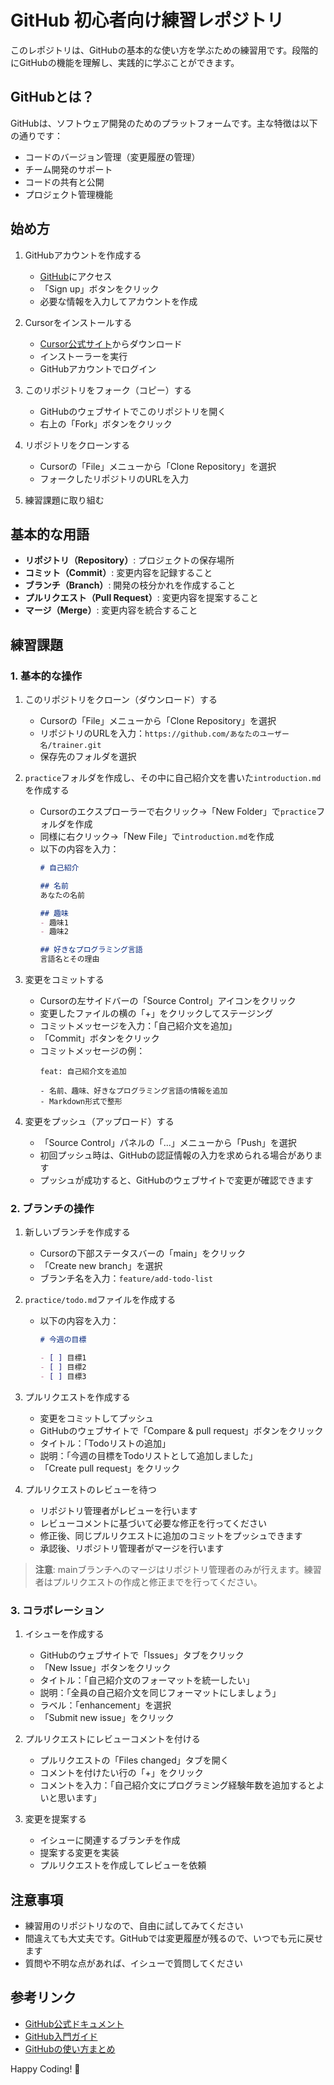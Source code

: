 # GitHub 初心者向け練習レポジトリ

このレポジトリは、GitHubの基本的な使い方を学ぶための練習用です。段階的にGitHubの機能を理解し、実践的に学ぶことができます。

## GitHubとは？

GitHubは、ソフトウェア開発のためのプラットフォームです。主な特徴は以下の通りです：

- コードのバージョン管理（変更履歴の管理）
- チーム開発のサポート
- コードの共有と公開
- プロジェクト管理機能

## 始め方

1. GitHubアカウントを作成する
   - [GitHub](https://github.com)にアクセス
   - 「Sign up」ボタンをクリック
   - 必要な情報を入力してアカウントを作成

2. Cursorをインストールする
   - [Cursor公式サイト](https://cursor.sh)からダウンロード
   - インストーラーを実行
   - GitHubアカウントでログイン

3. このリポジトリをフォーク（コピー）する
   - GitHubのウェブサイトでこのリポジトリを開く
   - 右上の「Fork」ボタンをクリック

4. リポジトリをクローンする
   - Cursorの「File」メニューから「Clone Repository」を選択
   - フォークしたリポジトリのURLを入力

5. 練習課題に取り組む

## 基本的な用語

- **リポジトリ（Repository）**: プロジェクトの保存場所
- **コミット（Commit）**: 変更内容を記録すること
- **ブランチ（Branch）**: 開発の枝分かれを作成すること
- **プルリクエスト（Pull Request）**: 変更内容を提案すること
- **マージ（Merge）**: 変更内容を統合すること

## 練習課題

### 1. 基本的な操作
1. このリポジトリをクローン（ダウンロード）する
   - Cursorの「File」メニューから「Clone Repository」を選択
   - リポジトリのURLを入力：`https://github.com/あなたのユーザー名/trainer.git`
   - 保存先のフォルダを選択

2. `practice`フォルダを作成し、その中に自己紹介文を書いた`introduction.md`を作成する
   - Cursorのエクスプローラーで右クリック→「New Folder」で`practice`フォルダを作成
   - 同様に右クリック→「New File」で`introduction.md`を作成
   - 以下の内容を入力：
     ```markdown
     # 自己紹介
     
     ## 名前
     あなたの名前
     
     ## 趣味
     - 趣味1
     - 趣味2
     
     ## 好きなプログラミング言語
     言語名とその理由
     ```

3. 変更をコミットする
   - Cursorの左サイドバーの「Source Control」アイコンをクリック
   - 変更したファイルの横の「+」をクリックしてステージング
   - コミットメッセージを入力：「自己紹介文を追加」
   - 「Commit」ボタンをクリック
   - コミットメッセージの例：
     ```
     feat: 自己紹介文を追加

     - 名前、趣味、好きなプログラミング言語の情報を追加
     - Markdown形式で整形
     ```

4. 変更をプッシュ（アップロード）する
   - 「Source Control」パネルの「...」メニューから「Push」を選択
   - 初回プッシュ時は、GitHubの認証情報の入力を求められる場合があります
   - プッシュが成功すると、GitHubのウェブサイトで変更が確認できます

### 2. ブランチの操作
1. 新しいブランチを作成する
   - Cursorの下部ステータスバーの「main」をクリック
   - 「Create new branch」を選択
   - ブランチ名を入力：`feature/add-todo-list`

2. `practice/todo.md`ファイルを作成する
   - 以下の内容を入力：
     ```markdown
     # 今週の目標
     
     - [ ] 目標1
     - [ ] 目標2
     - [ ] 目標3
     ```

3. プルリクエストを作成する
   - 変更をコミットしてプッシュ
   - GitHubのウェブサイトで「Compare & pull request」ボタンをクリック
   - タイトル：「Todoリストの追加」
   - 説明：「今週の目標をTodoリストとして追加しました」
   - 「Create pull request」をクリック

4. プルリクエストのレビューを待つ
   - リポジトリ管理者がレビューを行います
   - レビューコメントに基づいて必要な修正を行ってください
   - 修正後、同じプルリクエストに追加のコミットをプッシュできます
   - 承認後、リポジトリ管理者がマージを行います

> **注意**: mainブランチへのマージはリポジトリ管理者のみが行えます。練習者はプルリクエストの作成と修正までを行ってください。

### 3. コラボレーション
1. イシューを作成する
   - GitHubのウェブサイトで「Issues」タブをクリック
   - 「New Issue」ボタンをクリック
   - タイトル：「自己紹介文のフォーマットを統一したい」
   - 説明：「全員の自己紹介文を同じフォーマットにしましょう」
   - ラベル：「enhancement」を選択
   - 「Submit new issue」をクリック

2. プルリクエストにレビューコメントを付ける
   - プルリクエストの「Files changed」タブを開く
   - コメントを付けたい行の「+」をクリック
   - コメントを入力：「自己紹介文にプログラミング経験年数を追加するとよいと思います」

3. 変更を提案する
   - イシューに関連するブランチを作成
   - 提案する変更を実装
   - プルリクエストを作成してレビューを依頼

## 注意事項

- 練習用のリポジトリなので、自由に試してみてください
- 間違えても大丈夫です。GitHubでは変更履歴が残るので、いつでも元に戻せます
- 質問や不明な点があれば、イシューで質問してください

## 参考リンク

- [GitHub公式ドキュメント](https://docs.github.com/ja)
- [GitHub入門ガイド](https://guides.github.com/)
- [GitHubの使い方まとめ](https://qiita.com/items/656deb8d8cdf13fd590c)

Happy Coding! 🚀 